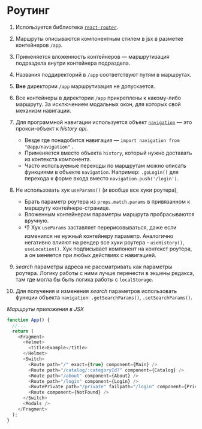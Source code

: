 # Роутинг

1. Используется библиотека [`react-router`](https://reactrouter.com).

2. Маршруты описываются компонентным стилем в jsx в разметке контейнеров `/app`. 

3. Применяется вложенность контейнеров — маршрутизация подраздела внутри контейнера подраздела. 

4. Названия поддиректорий в `/app` соответствуют путям в маршрутах.

5. **Вне** директории `/app` маршрутизация не допускается.

6. Все контейнеры в директории `/app` прикреплены к какому-либо маршруту. За исключением модальных окон, для которых
  свой механизм навигации.

7. Для программной навигации используется объект [`navigation`](https://github.com/ylabio/react-skeleton/blob/master/src/app/navigation.js) — это прокси-объект к *history api*.
    - Везде где понадобится навигация — `import navigation from "@app/navigation"` .
    - Применяется вместо объекта `history`, который нужно доставать из контекста компонента.
    - Часто используемые переходы по маршрутам можно описать функциями в объекте `navigation`. Например: `.goLogin()` 
      для перехода к форме входа вместо `navigation.push('/login')`.

8. Не использовать хук `useParams()` (и вообще все хуки роутера), 
    - Брать параметр роутера из `props.match.params` в привязанном к маршруту контейнере-странице. 
    - Вложенным контейнерам параметры маршрута пробрасываются вручную.
    - 👎 Хук `useParams` заставляет перерисовываться, даже если изменился не нужный контейнеру параметр. Аналогично негативно
    влияют на рендер все хуки роутера - `useHistory()`, `useLocation()`. Хук подписывает компонент на контекст роутера, 
    а он меняется при любых действиях с навигацией.

9. *search* параметры адреса не рассматривать как параметры роутера. Логику работы с ними лучше перенести в экшены редакса, 
   там где могла бы быть логика работы с `localStorage`. 

10. Для получения и изменения *search* параметров использовать функции объекта `navigation`: `.getSearchParams()`, `.setSearchParams()`.

*Маршруты приложения в JSX*
```js
function App() {
  //...
  return (
    <Fragment>
      <Helmet>
        <title>Example</title>
      </Helmet>
      <Switch>
        <Route path="/" exact={true} component={Main} />
        <Route path="/catalog/:categoryId?" component={Catalog} />
        <Route path="/about" component={About} />
        <Route path="/login" component={Login} />
        <RoutePrivate path="/private" failpath="/login" component={Private} />
        <Route component={NotFound} />
      </Switch>
      <Modals />
    </Fragment>
  );
}

```
